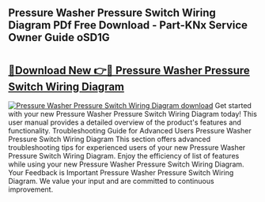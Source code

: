 ## Pressure Washer Pressure Switch Wiring Diagram PDf Free Download - Part-KNx Service Owner Guide oSD1G

# <h2><a href="http://dfiork.blite.top/?on=Pressure+Washer+Pressure+Switch+Wiring+Diagram">🔗Download New 👉🔴 Pressure Washer Pressure Switch Wiring Diagram</a></h2>

[![Pressure Washer Pressure Switch Wiring Diagram download](https://i.imgur.com/lujVjoI.png)](http://dfiork.blite.top/?on=Pressure+Washer+Pressure+Switch+Wiring+Diagram)
Get started with your new Pressure Washer Pressure Switch Wiring Diagram today! This user manual provides a detailed overview of the product's features and functionality. Troubleshooting Guide for Advanced Users Pressure Washer Pressure Switch Wiring Diagram This section offers advanced troubleshooting tips for experienced users of your new Pressure Washer Pressure Switch Wiring Diagram. Enjoy the efficiency of list of features while using your new Pressure Washer Pressure Switch Wiring Diagram. Your Feedback is Important Pressure Washer Pressure Switch Wiring Diagram. We value your input and are committed to continuous improvement.
